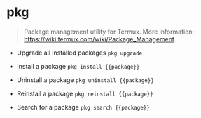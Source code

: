 # pkg
> Package management utility for Termux.
> More information: <https://wiki.termux.com/wiki/Package_Management>.

- Upgrade all installed packages
`pkg upgrade`

- Install a package
`pkg install {{package}}`

- Uninstall a package
`pkg uninstall {{package}}`

- Reinstall a package
`pkg reinstall {{package}}`

- Search for a package
`pkg search {{package}}`
